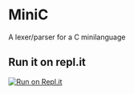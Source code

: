 # MiniC

A lexer/parser for a C minilanguage

## Run it on repl.it

[![Run on Repl.it](https://repl.it/badge/github/murraypatterson/minic)](https://repl.it/github/murraypatterson/minic)
